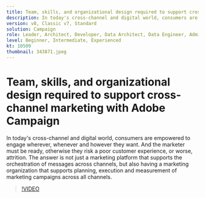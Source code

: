 ```yaml
---
title: Team, skills, and organizational design required to support cross-channel marketing with Adobe Campaign
description: In today's cross-channel and digital world, consumers are empowered to engage wherever, whenever and however they want.
version: v8, Classic v7, Standard
solution: Campaign
role: Leader, Architect, Developer, Data Architect, Data Engineer, Admin, User
level: Beginner, Intermediate, Experienced
kt: 10509
thumbnail: 343871.jpeg
---
```

# Team, skills, and organizational design required to support cross-channel marketing with Adobe Campaign

In today's cross-channel and digital world, consumers are empowered to engage wherever, whenever and however they want. And the marketer must be ready, otherwise they risk a poor customer experience, or worse, attrition. The answer is not just a marketing platform that supports the orchestration of messages across channels, but also having a marketing organization that supports planning, execution and measurement of marketing campaigns across all channels.

>[!VIDEO](https://video.tv.adobe.com/v/343871/?quality=12&learn=on)
